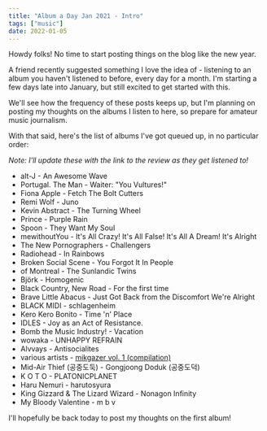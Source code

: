 ```yaml
---
title: "Album a Day Jan 2021 - Intro"
tags: ["music"]
date: 2022-01-05
---
```


Howdy folks! No time to start posting things on the blog like the new year.

A friend recently suggested something I love the idea of - listening to an
album you haven't listened to before, every day for a month. I'm starting a
few days late into January, but still excited to get started with this.

We'll see how the frequency of these posts keeps up, but I'm planning on
posting my thoughts on the albums I listen to here, so prepare for amateur
music journalism.

With that said, here's the list of albums I've got queued up, in no particular order:

_Note: I'll update these with the link to the review as they get listened to!_

- alt-J - An Awesome Wave
- Portugal. The Man - Waiter: "You Vultures!"
- Fiona Apple - Fetch The Bolt Cutters
- Remi Wolf - Juno
- Kevin Abstract - The Turning Wheel
- Prince - Purple Rain
- Spoon - They Want My Soul
- mewithoutYou - It's All Crazy! It's All False! It's All A Dream! It's Alright
- The New Pornographers - Challengers
- Radiohead - In Rainbows
- Broken Social Scene - You Forgot It In People
- of Montreal - The Sunlandic Twins
- Björk - Homogenic
- Black Country, New Road - For the first time
- Brave Little Abacus - Just Got Back from the Discomfort We're Alright
- BLACK MIDI - schlagenheim
- Kero Kero Bonito - Time 'n' Place
- IDLES - Joy as an Act of Resistance.
- Bomb the Music Industry! - Vacation
- wowaka - UNHAPPY REFRAIN
- Alvvays - Antisocialites
- various artists - [mikgazer vol. 1 (compilation)](/posts/mikgazer-vol-1-review)
- Mid-Air Thief (공중도둑) - Gongjoong Doduk (공중도덕)
- K O T O - PLATONICPLANET
- Haru Nemuri - harutosyura
- King Gizzard & The Lizard Wizard - Nonagon Infinity
- My Bloody Valentine - m b v

I'll hopefully be back today to post my thoughts on the first album!
